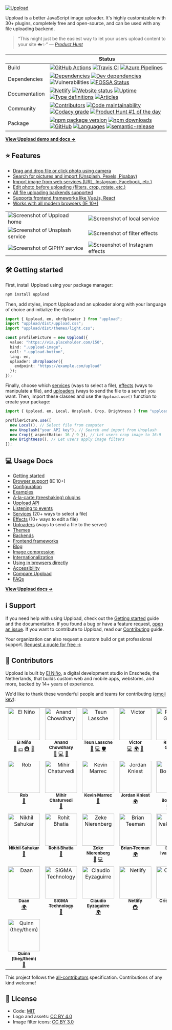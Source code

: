 [![Uppload](https://raw.githubusercontent.com/elninotech/uppload/master/assets/icon-ph.svg?sanitize=true)](https://uppload.js.org)

Uppload is a better JavaScript image uploader. It's highly customizable with 30+ plugins, completely free and open-source, and can be used with any file uploading backend.

> “This might just be the easiest way to let your users upload content to your site ☁️✨”
> — <cite><a href="https://twitter.com/ProductHunt/status/1226959275253207040">Product Hunt</a></cite>

|               | Status                                                                                                                                                                                                                                                                                                                                                                                                                                                                                                                                                                                                                                                                                                                                                                                                                                                   |
| ------------- | -------------------------------------------------------------------------------------------------------------------------------------------------------------------------------------------------------------------------------------------------------------------------------------------------------------------------------------------------------------------------------------------------------------------------------------------------------------------------------------------------------------------------------------------------------------------------------------------------------------------------------------------------------------------------------------------------------------------------------------------------------------------------------------------------------------------------------------------------------- |
| Build         | [![GitHub Actions](https://github.com/elninotech/uppload/workflows/Node%20CI/badge.svg)](https://github.com/elninotech/uppload/actions) [![Travis CI](https://img.shields.io/travis/elninotech/uppload?label=Travis%20CI)](https://travis-ci.org/elninotech/uppload) [![Azure Pipelines](https://dev.azure.com/anandchowdhary0001/Uppload/_apis/build/status/elninotech.uppload?branchName=master)](https://dev.azure.com/anandchowdhary0001/Uppload/_build/latest?definitionId=11&branchName=master)                                                                                                                                                                                                                                                                                                                                                    |
| Dependencies  | [![Dependencies](https://img.shields.io/david/elninotech/uppload.svg)](https://david-dm.org/elninotech/uppload) [![Dev dependencies](https://img.shields.io/david/dev/elninotech/uppload.svg)](https://david-dm.org/elninotech/uppload) ![Vulnerabilities](https://img.shields.io/snyk/vulnerabilities/github/elninotech/uppload.svg) [![FOSSA Status](https://app.fossa.com/api/projects/git%2Bgithub.com%2Felninotech%2Fuppload.svg?type=shield)](https://app.fossa.com/projects/git%2Bgithub.com%2Felninotech%2Fuppload?ref=badge_shield)                                                                                                                                                                                                                                                                                                             |
| Documentation | [![Netlify](https://img.shields.io/netlify/5e92d02d-b96b-4b42-8197-804f72a147cf)](https://app.netlify.com/sites/uppload/deploys) [![Website status](https://img.shields.io/website?down_color=red&down_message=down&up_color=brightgreen&up_message=online&url=https%3A%2F%2Fuppload.js.org)](https://uppload.js.org) [![Uptime](https://img.shields.io/uptimerobot/ratio/7/m783785688-048a2237d8844210960a6a76)](https://stats.uptimerobot.com/m29YvtjqOg) [![Type definitions](https://img.shields.io/badge/types-TypeScript-blue.svg)](https://uppload.js.org/typedoc) [![Articles](https://img.shields.io/endpoint?url=https%3A%2F%2Fuppload.js.org%2Fshield-schema%2Fall.json)](https://uppload.js.org)                                                                                                                                             |
| Community     | [![Contributors](https://img.shields.io/github/contributors/elninotech/uppload.svg)](https://github.com/elninotech/uppload/graphs/contributors) [![Code maintainability](https://img.shields.io/codeclimate/maintainability/elninotech/uppload)](https://codeclimate.com/github/elninotech/uppload) [![Codacy grade](https://img.shields.io/codacy/grade/403c8644e13e47df878156f3658220ce)](https://www.codacy.com/manual/AnandChowdhary/uppload) [![Product Hunt #1 of the day](https://img.shields.io/badge/product%20hunt-%231%20day%2C%20%234%20week-orange)](https://www.producthunt.com/posts/uppload-v2)                                                                                                                                                                                                                                          |
| Package       | [![npm package version](https://img.shields.io/npm/v/uppload)](https://www.npmjs.com/package/uppload) [![npm downloads](https://img.shields.io/npm/dm/uppload)](https://www.npmjs.com/package/uppload) [![GitHub](https://img.shields.io/github/license/elninotech/uppload.svg)](https://github.com/elninotech/uppload/blob/master/LICENSE) [![Languages](https://img.shields.io/endpoint?url=https%3A%2F%2Fservices.anandchowdhary.now.sh%2Fapi%2Fgithub-files%3Frepo%3Delninotech%2Fuppload%26path%3Dsrc%2Fi18n%26subtract%3D1%26label%3Di18n%26message%3D%25241%2524%2520language%2524S%2524%26color%3Dblueviolet)](https://github.com/elninotech/uppload/tree/master/src/i18n) [![semantic-release](https://img.shields.io/badge/%20%20%F0%9F%93%A6%F0%9F%9A%80-semantic--release-e10079.svg)](https://github.com/semantic-release/semantic-release) |

**[View Uppload demo and docs →](https://uppload.js.org)**

## ⭐ Features

- [Drag and drop file or click photo using camera](https://uppload.js.org/services)
- [Search for pictures and import (Unsplash, Pexels, Pixabay)](https://uppload.js.org/services/search-for-images)
- [Import image from web services (URL, Instagram, Facebook, etc.)](https://uppload.js.org/services/import-from-web-service)
- [Edit photo before uploading (filters, crop, rotate, etc.)](https://uppload.js.org/effects)
- [All file uploading backends supported](https://uppload.js.org/uploaders)
- [Supports frontend frameworks like Vue.js, React](https://uppload.js.org/wrappers)
- [Works with all modern browsers (IE 10+)](https://uppload.js.org/browser-support)

<table>
  <tr>
    <td><img alt="Screenshot of Uppload home" src="https://raw.githubusercontent.com/elninotech/uppload/master/assets/screenshots/home.png"></td>
    <td><img alt="Screenshot of local service" src="https://raw.githubusercontent.com/elninotech/uppload/master/assets/screenshots/local.png"></td>
  </tr>
  <tr>
    <td><img alt="Screenshot of Unsplash service" src="https://raw.githubusercontent.com/elninotech/uppload/master/assets/screenshots/unsplash.png"></td>
    <td><img alt="Screenshot of filter effects" src="https://raw.githubusercontent.com/elninotech/uppload/master/assets/screenshots/crop.png"></td>
  </tr>
  <tr>
    <td><img alt="Screenshot of GIPHY service" src="https://raw.githubusercontent.com/elninotech/uppload/master/assets/screenshots/brightness.png"></td>
    <td><img alt="Screenshot of Instagram effects" src="https://raw.githubusercontent.com/elninotech/uppload/master/assets/screenshots/instagram.png"></td>
  </tr>
</table>

## 🛠 Getting started

First, install Uppload using your package manager:

```bash
npm install uppload
```

Then, add styles, import Uppload and an uploader along with your language of choice and initialize the class:

```ts
import { Uppload, en, xhrUploader } from "uppload";
import "uppload/dist/uppload.css";
import "uppload/dist/themes/light.css";

const profilePicture = new Uppload({
  value: "https://via.placeholder.com/150",
  bind: ".uppload-image",
  call: ".uppload-button",
  lang: en,
  uploader: xhrUploader({
    endpoint: "https://example.com/upload"
  });
});
```

Finally, choose which [services](https://uppload.js.org/services) (ways to select a file), [effects](https://uppload.js.org/effects/) (ways to manipulate a file), and [uploaders](https://uppload.js.org/uploaders/) (ways to send the file to a server) you want. Then, import these classes and use the `Uppload.use()` function to create your package:

```ts
import { Uppload, en, Local, Unsplash, Crop, Brightness } from "uppload";

profilePicture.use([
  new Local(), // Select file from computer
  new Unsplash("your API key"), // Search and import from Unsplash
  new Crop({ aspectRatio: 16 / 9 }), // Let users crop image to 16:9
  new Brightness(), // Let users apply image filters
]);
```

## 💻 Usage Docs

- [Getting started](https://uppload.js.org/getting-started)
- [Browser support](https://uppload.js.org/browser-support) (IE 10+)
- [Configuration](https://uppload.js.org/configuration)
- [Examples](https://uppload.js.org/examples)
- [A-la-carte (treeshaking) plugins](https://uppload.js.org/treeshaking)
- [Uppload API](https://uppload.js.org/api)
- [Listening to events](https://uppload.js.org/listening-to-events)
- [Services](https://uppload.js.org/services) (20+ ways to select a file)
- [Effects](https://uppload.js.org/effects) (10+ ways to edit a file)
- [Uploaders](https://uppload.js.org/uploaders) (ways to send a file to the server)
- [Themes](https://uppload.js.org/themes)
- [Backends](https://uppload.js.org/backends)
- [Frontend frameworks](https://uppload.js.org/wrappers)
- [Blog](https://uppload.js.org/blog)
- [Image compression](https://uppload.js.org/compression)
- [Internationalization](https://uppload.js.org/i18n)
- [Using in browsers directly](https://uppload.js.org/browser-usage)
- [Accessibility](https://uppload.js.org/a11y)
- [Compare Uppload](https://uppload.js.org/compare)
- [FAQs](https://uppload.js.org/faq)

**[View Uppload docs →](https://uppload.js.org)**

## ℹ️ Support

If you need help with using Uppload, check out the [Getting started](https://uppload.js.org/getting-started) guide and the documentation. If you found a bug or have a feature request, [open an issue](https://github.com/elninotech/uppload/issues). If you want to contribute to Uppload, read our [Contributing](https://github.com/elninotech/uppload/blob/master/CONTRIBUTING.md) guide.

Your organization can also request a custom build or get professional support. [Request a quote for free →](https://www.elnino.tech/samenwerken)

## 👥 Contributors

Uppload is built by [El Niño](https://www.elnino.tech), a digital development studio in Enschede, the Netherlands, that builds custom web and mobile apps, webstores, and more, backed by 14+ years of experience.

We'd like to thank these wonderful people and teams for contributing ([emoji key](https://allcontributors.org/docs/en/emoji-key)):

<!-- ALL-CONTRIBUTORS-LIST:START - Do not remove or modify this section -->
<!-- prettier-ignore-start -->
<!-- markdownlint-disable -->
<table>
  <tbody>
    <tr>
      <td align="center" valign="top" width="14.28%"><a href="https://www.elnino.tech"><img src="https://avatars0.githubusercontent.com/u/2854021?v=4?s=100" width="100px;" alt="El Niño"/><br /><sub><b>El Niño</b></sub></a><br /><a href="#business-elnino-ict" title="Business development">💼</a> <a href="#financial-elnino-ict" title="Financial">💵</a> <a href="#infra-elnino-ict" title="Infrastructure (Hosting, Build-Tools, etc)">🚇</a> <a href="#projectManagement-elnino-ict" title="Project Management">📆</a></td>
      <td align="center" valign="top" width="14.28%"><a href="https://anandchowdhary.com/?utm_source=github&utm_campaign=about-link"><img src="https://avatars3.githubusercontent.com/u/2841780?v=4?s=100" width="100px;" alt="Anand Chowdhary"/><br /><sub><b>Anand Chowdhary</b></sub></a><br /><a href="https://github.com/elninotech/uppload/issues?q=author%3AAnandChowdhary" title="Bug reports">🐛</a> <a href="https://github.com/elninotech/uppload/commits?author=AnandChowdhary" title="Code">💻</a> <a href="https://github.com/elninotech/uppload/commits?author=AnandChowdhary" title="Documentation">📖</a></td>
      <td align="center" valign="top" width="14.28%"><a href="http://thlassche.nl"><img src="https://avatars3.githubusercontent.com/u/2959888?v=4?s=100" width="100px;" alt="Teun Lassche"/><br /><sub><b>Teun Lassche</b></sub></a><br /><a href="https://github.com/elninotech/uppload/issues?q=author%3Athlassche" title="Bug reports">🐛</a> <a href="https://github.com/elninotech/uppload/commits?author=thlassche" title="Code">💻</a> <a href="#security-thlassche" title="Security">🛡️</a></td>
      <td align="center" valign="top" width="14.28%"><a href="https://victorlap.nl"><img src="https://avatars0.githubusercontent.com/u/1645632?v=4?s=100" width="100px;" alt="Victor"/><br /><sub><b>Victor</b></sub></a><br /><a href="https://github.com/elninotech/uppload/commits?author=victorlap" title="Code">💻</a> <a href="#translation-victorlap" title="Translation">🌍</a> <a href="https://github.com/elninotech/uppload/commits?author=victorlap" title="Documentation">📖</a></td>
      <td align="center" valign="top" width="14.28%"><a href="https://github.com/Rick053"><img src="https://avatars1.githubusercontent.com/u/4579963?v=4?s=100" width="100px;" alt="Rick van Gemert"/><br /><sub><b>Rick van Gemert</b></sub></a><br /><a href="https://github.com/elninotech/uppload/issues?q=author%3ARick053" title="Bug reports">🐛</a> <a href="https://github.com/elninotech/uppload/commits?author=Rick053" title="Code">💻</a></td>
      <td align="center" valign="top" width="14.28%"><a href="https://github.com/tomtenvoorde"><img src="https://avatars0.githubusercontent.com/u/38886034?v=4?s=100" width="100px;" alt="tomtenvoorde"/><br /><sub><b>tomtenvoorde</b></sub></a><br /><a href="#design-tomtenvoorde" title="Design">🎨</a></td>
      <td align="center" valign="top" width="14.28%"><a href="https://pegler.io/"><img src="https://avatars0.githubusercontent.com/u/94491?v=4?s=100" width="100px;" alt="Matt"/><br /><sub><b>Matt</b></sub></a><br /><a href="https://github.com/elninotech/uppload/issues?q=author%3Apegler" title="Bug reports">🐛</a> <a href="https://github.com/elninotech/uppload/commits?author=pegler" title="Code">💻</a></td>
    </tr>
    <tr>
      <td align="center" valign="top" width="14.28%"><a href="http://foxego.com"><img src="https://avatars2.githubusercontent.com/u/87010?v=4?s=100" width="100px;" alt="Rob"/><br /><sub><b>Rob</b></sub></a><br /><a href="https://github.com/elninotech/uppload/issues?q=author%3Arobisaks" title="Bug reports">🐛</a></td>
      <td align="center" valign="top" width="14.28%"><a href="https://mihir.ch"><img src="https://avatars1.githubusercontent.com/u/31861755?v=4?s=100" width="100px;" alt="Mihir Chaturvedi"/><br /><sub><b>Mihir Chaturvedi</b></sub></a><br /><a href="https://github.com/elninotech/uppload/commits?author=plibither8" title="Documentation">📖</a></td>
      <td align="center" valign="top" width="14.28%"><a href="https://marrec.io"><img src="https://avatars2.githubusercontent.com/u/25272043?v=4?s=100" width="100px;" alt="Kevin Marrec"/><br /><sub><b>Kevin Marrec</b></sub></a><br /><a href="https://github.com/elninotech/uppload/commits?author=kevinmarrec" title="Documentation">📖</a></td>
      <td align="center" valign="top" width="14.28%"><a href="https://github.com/jkniest"><img src="https://avatars0.githubusercontent.com/u/15618191?v=4?s=100" width="100px;" alt="Jordan Kniest"/><br /><sub><b>Jordan Kniest</b></sub></a><br /><a href="#translation-jkniest" title="Translation">🌍</a></td>
      <td align="center" valign="top" width="14.28%"><a href="https://github.com/beeman"><img src="https://avatars3.githubusercontent.com/u/36491?v=4?s=100" width="100px;" alt="Bram Borggreve"/><br /><sub><b>Bram Borggreve</b></sub></a><br /><a href="https://github.com/elninotech/uppload/commits?author=beeman" title="Code">💻</a> <a href="#platform-beeman" title="Packaging/porting to new platform">📦</a></td>
      <td align="center" valign="top" width="14.28%"><a href="http://AlexImbrea.com"><img src="https://avatars2.githubusercontent.com/u/4534299?v=4?s=100" width="100px;" alt="Alex Imbrea"/><br /><sub><b>Alex Imbrea</b></sub></a><br /><a href="https://github.com/elninotech/uppload/commits?author=AlexImb" title="Documentation">📖</a></td>
      <td align="center" valign="top" width="14.28%"><a href="https://github.com/dingsbams"><img src="https://avatars2.githubusercontent.com/u/16029597?v=4?s=100" width="100px;" alt="Achim Krämer"/><br /><sub><b>Achim Krämer</b></sub></a><br /><a href="#translation-dingsbams" title="Translation">🌍</a></td>
    </tr>
    <tr>
      <td align="center" valign="top" width="14.28%"><a href="https://github.com/nsahukar"><img src="https://avatars3.githubusercontent.com/u/2324769?v=4?s=100" width="100px;" alt="Nikhil Sahukar"/><br /><sub><b>Nikhil Sahukar</b></sub></a><br /><a href="#design-nsahukar" title="Design">🎨</a></td>
      <td align="center" valign="top" width="14.28%"><a href="https://github.com/irohitb"><img src="https://avatars0.githubusercontent.com/u/32276134?v=4?s=100" width="100px;" alt="Rohit Bhatia"/><br /><sub><b>Rohit Bhatia</b></sub></a><br /><a href="https://github.com/elninotech/uppload/issues?q=author%3Airohitb" title="Bug reports">🐛</a></td>
      <td align="center" valign="top" width="14.28%"><a href="http://zeke.io"><img src="https://avatars2.githubusercontent.com/u/962281?v=4?s=100" width="100px;" alt="Zeke Nierenberg"/><br /><sub><b>Zeke Nierenberg</b></sub></a><br /><a href="https://github.com/elninotech/uppload/issues?q=author%3Azekenie" title="Bug reports">🐛</a> <a href="https://github.com/elninotech/uppload/commits?author=zekenie" title="Code">💻</a></td>
      <td align="center" valign="top" width="14.28%"><a href="https://brian.teeman.net"><img src="https://avatars3.githubusercontent.com/u/1296369?v=4?s=100" width="100px;" alt="Brian Teeman"/><br /><sub><b>Brian Teeman</b></sub></a><br /><a href="#translation-brianteeman" title="Translation">🌍</a></td>
      <td align="center" valign="top" width="14.28%"><a href="https://jeetiss.github.io/"><img src="https://avatars1.githubusercontent.com/u/6726016?v=4?s=100" width="100px;" alt="Dmitry Ivakhnenko"/><br /><sub><b>Dmitry Ivakhnenko</b></sub></a><br /><a href="#translation-jeetiss" title="Translation">🌍</a></td>
      <td align="center" valign="top" width="14.28%"><a href="https://github.com/orionlu0916"><img src="https://avatars1.githubusercontent.com/u/5774671?v=4?s=100" width="100px;" alt="Orion Lu"/><br /><sub><b>Orion Lu</b></sub></a><br /><a href="#translation-orionlu0916" title="Translation">🌍</a></td>
      <td align="center" valign="top" width="14.28%"><a href="https://nisar.dev"><img src="https://avatars3.githubusercontent.com/u/46004116?v=4?s=100" width="100px;" alt="Nisar Hassan Naqvi"/><br /><sub><b>Nisar Hassan Naqvi</b></sub></a><br /><a href="https://github.com/elninotech/uppload/commits?author=nisarhassan12" title="Documentation">📖</a></td>
    </tr>
    <tr>
      <td align="center" valign="top" width="14.28%"><a href="https://github.com/Zaseth"><img src="https://avatars1.githubusercontent.com/u/24899039?v=4?s=100" width="100px;" alt="Daan"/><br /><sub><b>Daan</b></sub></a><br /><a href="#translation-Zaseth" title="Translation">🌍</a></td>
      <td align="center" valign="top" width="14.28%"><a href="https://www.sigmatechnology.co.uk"><img src="https://avatars0.githubusercontent.com/u/17182577?v=4?s=100" width="100px;" alt="SIGMA Technology"/><br /><sub><b>SIGMA Technology</b></sub></a><br /><a href="https://github.com/elninotech/uppload/issues?q=author%3Asigma-technology" title="Bug reports">🐛</a></td>
      <td align="center" valign="top" width="14.28%"><a href="https://github.com/ClaudioEyzaguirre"><img src="https://avatars2.githubusercontent.com/u/13547533?v=4?s=100" width="100px;" alt="Claudio Eyzaguirre"/><br /><sub><b>Claudio Eyzaguirre</b></sub></a><br /><a href="#translation-ClaudioEyzaguirre" title="Translation">🌍</a></td>
      <td align="center" valign="top" width="14.28%"><a href="https://www.netlify.com"><img src="https://avatars1.githubusercontent.com/u/7892489?v=4?s=100" width="100px;" alt="Netlify"/><br /><sub><b>Netlify</b></sub></a><br /><a href="#infra-netlify" title="Infrastructure (Hosting, Build-Tools, etc)">🚇</a></td>
      <td align="center" valign="top" width="14.28%"><a href="https://github.com/cristianoap"><img src="https://avatars2.githubusercontent.com/u/4174411?v=4?s=100" width="100px;" alt="Cristiano AP"/><br /><sub><b>Cristiano AP</b></sub></a><br /><a href="#translation-cristianoap" title="Translation">🌍</a></td>
      <td align="center" valign="top" width="14.28%"><a href="https://github.com/RichardJohnn"><img src="https://avatars0.githubusercontent.com/u/1699095?v=4?s=100" width="100px;" alt="Richard"/><br /><sub><b>Richard</b></sub></a><br /><a href="https://github.com/elninotech/uppload/issues?q=author%3ARichardJohnn" title="Bug reports">🐛</a> <a href="https://github.com/elninotech/uppload/commits?author=RichardJohnn" title="Code">💻</a></td>
      <td align="center" valign="top" width="14.28%"><a href="https://github.com/MaximusBaton"><img src="https://avatars1.githubusercontent.com/u/10597367?v=4?s=100" width="100px;" alt="MaximusBaton"/><br /><sub><b>MaximusBaton</b></sub></a><br /><a href="https://github.com/elninotech/uppload/issues?q=author%3AMaximusBaton" title="Bug reports">🐛</a></td>
    </tr>
    <tr>
      <td align="center" valign="top" width="14.28%"><a href="https://www.quinn.mx/"><img src="https://avatars3.githubusercontent.com/u/962930?v=4?s=100" width="100px;" alt="Quinn (they/them)"/><br /><sub><b>Quinn (they/them)</b></sub></a><br /><a href="https://github.com/elninotech/uppload/issues?q=author%3Apedantic-git" title="Bug reports">🐛</a></td>
    </tr>
  </tbody>
</table>

<!-- markdownlint-restore -->
<!-- prettier-ignore-end -->

<!-- ALL-CONTRIBUTORS-LIST:END -->

This project follows the [all-contributors](https://github.com/all-contributors/all-contributors) specification. Contributions of any kind welcome!

## 📄 License

- Code: [MIT](https://github.com/elninotech/uppload/blob/master/LICENSE)
- Logo and assets: [CC BY 4.0](https://creativecommons.org/licenses/by/4.0/)
- Image filter icons: [CC BY 3.0](https://thenounproject.com/nikhilsahukar/collection/image/)
